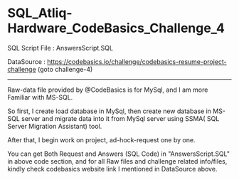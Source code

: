 # SQL_Atliq-Hardware_CodeBasics_Challenge_4 

SQL Script File : AnswersScript.SQL

DataSource : https://codebasics.io/challenge/codebasics-resume-project-challenge  (goto challenge-4) 

------------------------------------------------------------------------------------------------------------------------------------------------------------

Raw-data file provided by @CodeBasics is for MySql, and I am more Familiar with MS-SQL.

So first, I create load database in MySql, then create new database in MS-SQL server and migrate data into it from MySql server using SSMA( SQL Server Migration Assistant) tool.

After that, I begin work on project, ad-hock-request one by one.

You can get Both Request and Answers (SQL Code) in "AnswersScript.SQL" in above code section, 
and for all Raw files and challenge related info/files, kindly check codebasics website link I mentioned in DataSource above.
